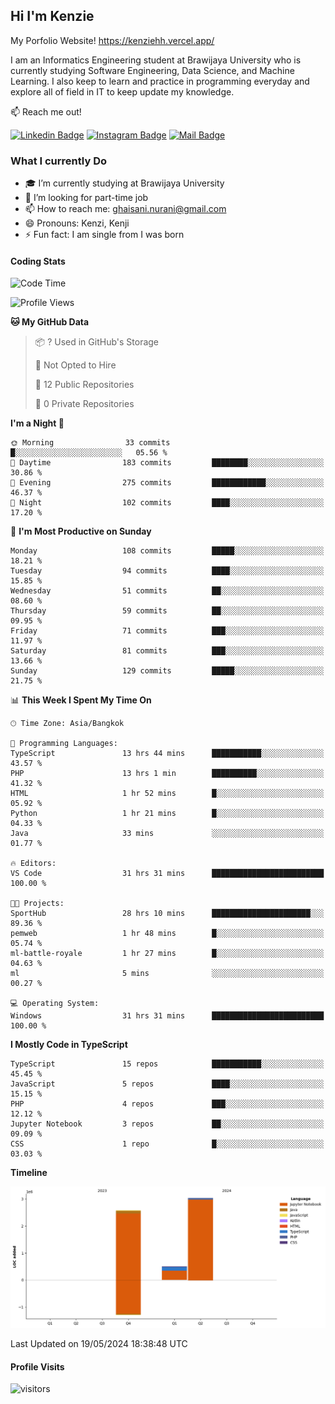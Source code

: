 ## Hi I'm Kenzie

My Porfolio Website!
https://kenziehh.vercel.app/

I am an Informatics Engineering student at Brawijaya University who is currently studying Software Engineering, Data Science, and Machine Learning. I also keep to learn and practice in programming everyday and explore all of field in IT to keep update my knowledge.

:mailbox: Reach me out!

[![Linkedin Badge](https://img.shields.io/badge/-Kenzie_Taqiyassar-0e76a8?style=flat&labelColor=0e76a8&logo=linkedin&logoColor=white)](https://www.linkedin.com/in/kenzie-taqiyassar-37458b1aa/) 
[![Instagram Badge](https://img.shields.io/badge/-@__kenziehh_-e84393?style=flat&labelColor=e84393&logo=instagram&logoColor=white)](https://www.instagram.com/_kenziehh/) 
[![Mail Badge](https://img.shields.io/badge/-ghaisani.nurani-c0392b?style=flat&labelColor=c0392b&logo=gmail&logoColor=white)](mailto:ghaisani.nurani@gmail.com)

### What I currently Do

- 🎓 I’m currently studying at Brawijaya University
- 💼 I’m looking for part-time job
- 📫 How to reach me: ghaisani.nurani@gmail.com
- 😄 Pronouns: Kenzi, Kenji
- ⚡ Fun fact: I am single from I was born

#### Coding Stats
<!--START_SECTION:waka-->
![Code Time](http://img.shields.io/badge/Code%20Time-369%20hrs%2024%20mins-blue)

![Profile Views](http://img.shields.io/badge/Profile%20Views-0-blue)

**🐱 My GitHub Data** 

> 📦 ? Used in GitHub's Storage 
 > 
> 🚫 Not Opted to Hire
 > 
> 📜 12 Public Repositories 
 > 
> 🔑 0 Private Repositories 
 > 
**I'm a Night 🦉** 

```text
🌞 Morning                33 commits          █░░░░░░░░░░░░░░░░░░░░░░░░   05.56 % 
🌆 Daytime                183 commits         ████████░░░░░░░░░░░░░░░░░   30.86 % 
🌃 Evening                275 commits         ████████████░░░░░░░░░░░░░   46.37 % 
🌙 Night                  102 commits         ████░░░░░░░░░░░░░░░░░░░░░   17.20 % 
```
📅 **I'm Most Productive on Sunday** 

```text
Monday                   108 commits         █████░░░░░░░░░░░░░░░░░░░░   18.21 % 
Tuesday                  94 commits          ████░░░░░░░░░░░░░░░░░░░░░   15.85 % 
Wednesday                51 commits          ██░░░░░░░░░░░░░░░░░░░░░░░   08.60 % 
Thursday                 59 commits          ██░░░░░░░░░░░░░░░░░░░░░░░   09.95 % 
Friday                   71 commits          ███░░░░░░░░░░░░░░░░░░░░░░   11.97 % 
Saturday                 81 commits          ███░░░░░░░░░░░░░░░░░░░░░░   13.66 % 
Sunday                   129 commits         █████░░░░░░░░░░░░░░░░░░░░   21.75 % 
```


📊 **This Week I Spent My Time On** 

```text
🕑︎ Time Zone: Asia/Bangkok

💬 Programming Languages: 
TypeScript               13 hrs 44 mins      ███████████░░░░░░░░░░░░░░   43.57 % 
PHP                      13 hrs 1 min        ██████████░░░░░░░░░░░░░░░   41.32 % 
HTML                     1 hr 52 mins        █░░░░░░░░░░░░░░░░░░░░░░░░   05.92 % 
Python                   1 hr 21 mins        █░░░░░░░░░░░░░░░░░░░░░░░░   04.33 % 
Java                     33 mins             ░░░░░░░░░░░░░░░░░░░░░░░░░   01.77 % 

🔥 Editors: 
VS Code                  31 hrs 31 mins      █████████████████████████   100.00 % 

🐱‍💻 Projects: 
SportHub                 28 hrs 10 mins      ██████████████████████░░░   89.36 % 
pemweb                   1 hr 48 mins        █░░░░░░░░░░░░░░░░░░░░░░░░   05.74 % 
ml-battle-royale         1 hr 27 mins        █░░░░░░░░░░░░░░░░░░░░░░░░   04.63 % 
ml                       5 mins              ░░░░░░░░░░░░░░░░░░░░░░░░░   00.27 % 

💻 Operating System: 
Windows                  31 hrs 31 mins      █████████████████████████   100.00 % 
```

**I Mostly Code in TypeScript** 

```text
TypeScript               15 repos            ███████████░░░░░░░░░░░░░░   45.45 % 
JavaScript               5 repos             ████░░░░░░░░░░░░░░░░░░░░░   15.15 % 
PHP                      4 repos             ███░░░░░░░░░░░░░░░░░░░░░░   12.12 % 
Jupyter Notebook         3 repos             ██░░░░░░░░░░░░░░░░░░░░░░░   09.09 % 
CSS                      1 repo              █░░░░░░░░░░░░░░░░░░░░░░░░   03.03 % 
```



**Timeline**

![Lines of Code chart](https://raw.githubusercontent.com/kenziehh/kenziehh/master/assets/bar_graph.png)


 Last Updated on 19/05/2024 18:38:48 UTC
<!--END_SECTION:waka-->


#### Profile Visits

![visitors](https://visitor-badge.glitch.me/badge?page_id=kenziehh.kenziehh)





